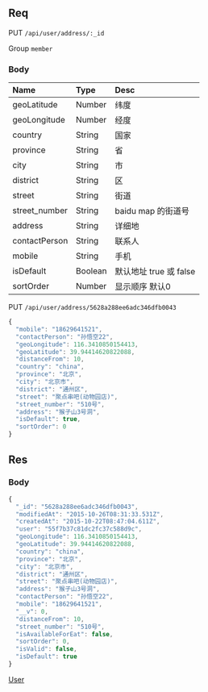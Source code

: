 ## Req

PUT `/api/user/address/:_id`

Group `member`


### Body
| Name              | Type   | Desc    |
|:-------           |:-------|:------- |
|  geoLatitude      | Number | 纬度     |
|  geoLongitude     | Number | 经度     |
|  country          | String | 国家     |
|  province         | String | 省       |
|  city             | String | 市       |
|  district         | String | 区       |
|  street           | String | 街道     |
|  street_number    | String | baidu map 的街道号      |
|  address          | String | 详细地        |
|  contactPerson    | String | 联系人        |
|  mobile           | String | 手机          |
|  isDefault        | Boolean| 默认地址 true 或 false     |
|  sortOrder        | Number | 显示顺序 默认0 |





PUT `/api/user/address/5628a288ee6adc346dfb0043`

```js
{
  "mobile": "18629641521",
  "contactPerson": "孙悟空22",
  "geoLongitude": 116.3410850154413,
  "geoLatitude": 39.94414620822088,
  "distanceFrom": 10,
  "country": "china",
  "province": "北京",
  "city": "北京市",
  "district": "通州区",
  "street": "聚点串吧(动物园店)",
  "street_number": "510号",
  "address": "猴子山3号洞",
  "isDefault": true,
  "sortOrder": 0
}
```



## Res
### Body


```js
{
  "_id": "5628a288ee6adc346dfb0043",
  "modifiedAt": "2015-10-26T08:31:33.531Z",
  "createdAt": "2015-10-22T08:47:04.611Z",
  "user": "55f7b37c81dc2fc37c588d9c",
  "geoLongitude": 116.3410850154413,
  "geoLatitude": 39.94414620822088,
  "country": "china",
  "province": "北京",
  "city": "北京市",
  "district": "通州区",
  "street": "聚点串吧(动物园店)",
  "address": "猴子山3号洞",
  "contactPerson": "孙悟空22",
  "mobile": "18629641521",
  "__v": 0,
  "distanceFrom": 10,
  "street_number": "510号",
  "isAvailableForEat": false,
  "sortOrder": 0,
  "isValid": false,
  "isDefault": true
}
```

[User](../User)